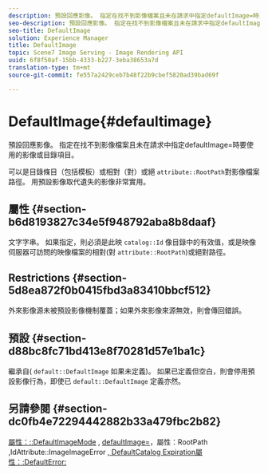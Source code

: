 ```yaml
---
description: 預設回應影像。 指定在找不到影像檔案且未在請求中指定defaultImage=時要使用的影像或目錄項目。
seo-description: 預設回應影像。 指定在找不到影像檔案且未在請求中指定defaultImage=時要使用的影像或目錄項目。
seo-title: DefaultImage
solution: Experience Manager
title: DefaultImage
topic: Scene7 Image Serving - Image Rendering API
uuid: 6f8f50af-15bb-4333-b227-3eba38653a7d
translation-type: tm+mt
source-git-commit: fe557a2429ceb7b48f22b9cbef5820ad39bad69f

---
```



# DefaultImage{#defaultimage}

預設回應影像。 指定在找不到影像檔案且未在請求中指定defaultImage=時要使用的影像或目錄項目。

可以是目錄條目（包括模板）或相對（對）或絕 `attribute::RootPath`對影像檔案路徑。 用預設影像取代遺失的影像非常實用。

## 屬性 {#section-b6d8193827c34e5f948792aba8b8daaf}

文字字串。 如果指定，則必須是此映 `catalog::Id` 像目錄中的有效值，或是映像伺服器可訪問的映像檔案的相對(對 `attribute::RootPath`)或絕對路徑。

## Restrictions {#section-5d8ea872f0b0415fbd3a83410bbcf512}

外來影像源未被預設影像機制覆蓋；如果外來影像來源無效，則會傳回錯誤。

## 預設 {#section-d88bc8fc71bd413e8f70281d57e1ba1c}

繼承自( `default::DefaultImage` 如果未定義)。 如果已定義但空白，則會停用預設影像行為，即使已 `default::DefaultImage` 定義亦然。

## 另請參閱 {#section-dc0fb4e72294442882b33a479fbc2b82}

[屬性：::DefaultImageMode](../../../../../is-api/image-catalog/image-serving-api-ref/c-image-catalog-reference/c-attributes-reference/r-defaultimagemode.md#reference-8a996af162f84e46bbe9e6e0d4e26782) , [defaultImage=](../../../../../is-api/image-catalog/image-serving-api-ref/c-image-catalog-reference/c-attributes-reference/r-is-cat-defaultimage.md#reference-8e9900e129f54ed68462a3c2fc3bc433)，屬性：RootPath [,](../../../../../is-api/image-catalog/image-serving-api-ref/c-image-catalog-reference/c-attributes-reference/r-rootpath.md#reference-17d57e5967be403b8408fa7214017494)IdAttribute::ImageImageError [](/help/aem-is-ir-api/is-api/image-catalog/image-serving-api-ref/c-image-catalog-reference/c-image-svg-data-reference/c-image-data-reference/r-id-cat.md)[](../../../../../is-api/image-catalog/image-serving-api-ref/c-image-catalog-reference/c-attributes-reference/r-errorimage.md#reference-c494d5d8b2584fe3800f35baabd0292c)[, DefaultCatalog Expiration屬性：:DefaultError:](../../../../../is-api/image-catalog/image-serving-api-ref/c-image-catalog-reference/c-attributes-reference/r-defaultexpiration.md#reference-0526166fab654fceb243b75d1ea4f0cf)
